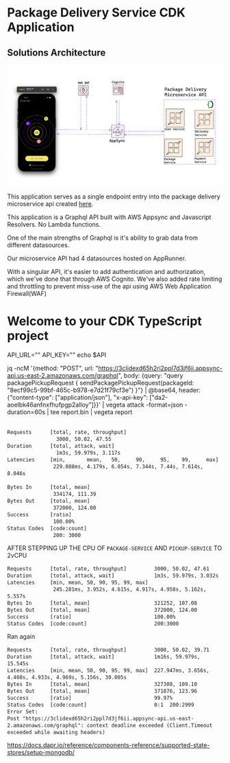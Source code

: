 # Package Delivery Service CDK Application

## Solutions Architecture

![solutions-architecture](https://raw.githubusercontent.com/trey-rosius/cdk-package-delivery-microservice/master/assets/solutions_arch.png)

This application serves as a single endpoint entry into the package delivery microservice api created [here](https://github.com/trey-rosius/package-delivery-microservice).

This application is a Graphql API built with AWS Appsync and Javascript Resolvers. No Lambda functions.

One of the main strengths of Graphql is it's ability to grab data from different datasources.

Our microservice API had 4 datasources hosted on AppRunner.

With a singular API, it's easier to add authentication and authorization, which we've done that through AWS Cognito. We've also added rate limiting and throttling to prevent miss-use of the api using AWS Web Application Firewall(WAF)

# Welcome to your CDK TypeScript project

API_URL=""
API_KEY=""
echo $API

jq -ncM '{method: "POST", url: "https://3clidexd65h2ri2ppl7d3jf6ii.appsync-api.us-east-2.amazonaws.com/graphql", body: {query: "query packagePickupRequest {
sendPackagePickupRequest(packageId: \"8ecf99c5-99bf-465c-b978-e7d21f79cf3e\")
}"} | @base64, header: {"content-type": ["application/json"], "x-api-key": ["da2-aoelbk46anfnxfhufpgp2alloy"]}}' | vegeta attack -format=json -duration=60s | tee report.bin | vegeta report

```

Requests      [total, rate, throughput]
                3000, 50.02, 47.55
Duration      [total, attack, wait]
                1m3s, 59.979s, 3.117s
Latencies     [min,       mean,   50,     90,     95,    99,     max]
               229.088ms, 4.179s, 6.054s, 7.344s, 7.44s, 7.614s, 8.046s

Bytes In      [total, mean]
               334174, 111.39
Bytes Out     [total, mean]
               372000, 124.00
Success       [ratio]
               100.00%
Status Codes  [code:count]
               200: 3000
```

AFTER STEPPING UP THE CPU OF `PACKAGE-SERVICE` AND `PICKUP-SERVICE` TO 2vCPU

```
Requests      [total, rate, throughput]         3000, 50.02, 47.61
Duration      [total, attack, wait]             1m3s, 59.979s, 3.032s
Latencies     [min, mean, 50, 90, 95, 99, max]
               245.281ms, 3.952s, 4.615s, 4.917s, 4.958s, 5.162s, 5.557s
Bytes In      [total, mean]                     321252, 107.08
Bytes Out     [total, mean]                     372000, 124.00
Success       [ratio]                           100.00%
Status Codes  [code:count]                      200:3000

```

Ran again

```
Requests      [total, rate, throughput]         3000, 50.02, 39.71
Duration      [total, attack, wait]             1m16s, 59.979s, 15.545s
Latencies     [min, mean, 50, 90, 95, 99, max]  227.947ms, 3.656s, 4.408s, 4.933s, 4.969s, 5.156s, 30.005s
Bytes In      [total, mean]                     327308, 109.10
Bytes Out     [total, mean]                     371876, 123.96
Success       [ratio]                           99.97%
Status Codes  [code:count]                      0:1  200:2999
Error Set:
Post "https://3clidexd65h2ri2ppl7d3jf6ii.appsync-api.us-east-2.amazonaws.com/graphql": context deadline exceeded (Client.Timeout exceeded while awaiting headers)
```

https://docs.dapr.io/reference/components-reference/supported-state-stores/setup-mongodb/

